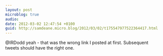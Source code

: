 ```yaml
---
layout: post
microblog: true
audio: 
date: 2012-03-02 12:47:54 +0100
guid: http://samdeane.micro.blog/2012/03/02/t175547977522364417.html
---
```

@IRDodd yeah - that was the wrong link I posted at first. Subsequent tweets should have the right one.
